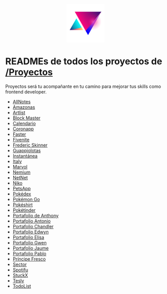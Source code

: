 <div align="center">
<a href="https://leonidasesteban.com/proyectos">
  <img width="120px"  src="https://raw.githubusercontent.com/no-te-rindas/logo/main/Logo/LeonidasEsteban-destello-envolvente-cuadrada.png" />
</a>
</div>

# READMEs de todos los proyectos de [/Proyectos](https://leonidasesteban.com/proyectos)

Proyectos será tu acompañante en tu camino para mejorar tus skills como frontend developer.

- [AllNotes](./allnotes)
- [Amazonas](./amazonas)
- [Artlist](./artlist)
- [Block Master](./blockmaster)
- [Calendario](./calendario)
- [Coronapp](./coronapp)
- [Faster](./faster)
- [Fivenite](./fivenite)
- [Frederic Skinner](./frederic-skinner)
- [Guappjolotas](./guappjolotas)
- [Instantánea](./instantanea)
- [Italy](./italy)
- [Marvol](./marvol)
- [Nemium](./nemium)
- [NetNet](./netnet)
- [Niko](./niko)
- [PetsApp](./petsapp)
- [Pokédex](./pokedex)
- [Pokémon Go](./pokemon-go)
- [Pokéshirt](./pokeshirt)
- [Pokétinder](./poketinder)
- [Portafolio de Anthony](./portafolio-anthony)
- [Portafolio Antonio](./portafolio-antonio)
- [Portafolio Chandler](./portafolio-chandler)
- [Portafolio Edwyn](./portafolio-edwyn)
- [Portafolio Elisa](./portafolio-elisa)
- [Portafolio Gwen](./portafolio-gwen)
- [Portafolio Jaume](./portfolio-jaume)
- [Portafolio Pablo](./portafolio-pablo)
- [Príncipe Fresco](./principe-fresco)
- [Sector](./sector)
- [Spotifu](./spotifu)
- [StuckX](./stucks)
- [Tesly](./tesly)
- [TodoList](./todolist)
